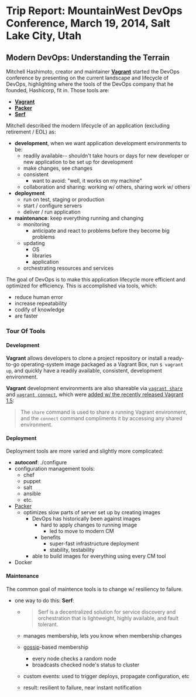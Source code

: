 # Trip Report: MountainWest DevOps Conference, March 19, 2014, Salt Lake City, Utah


## Modern DevOps: Understanding the Terrain

Mitchell Hashimoto, creator and maintainer [**Vagrant**](http://vagrantup.com) started the DevOps conference by presenting on the current landscape and lifecycle of DevOps, highlighting where the tools of the DevOps company that he founded, Hashicorp, fit in. Those tools are:

- [**Vagrant**](http://vagrantup.com)
- [**Packer**](http://www.packer.io/)
- [**Serf**](http://www.serfdom.io/)

Mitchell described the modern lifecycle of an application (excluding retirement / EOL) as:

- **development**, when we want application development environments to be:
  - readily available-- shouldn't take hours or days for new developer or new application to be set up for development
  - make changes, see changes
  - consistent
    - want to avoid: "well, it works on my machine"
  - collaboration and sharing: working w/ others, sharing work w/ others
- **deployment**
  - run on test, staging or production
  - start / configure servers
  - deliver / run application
- **maintenance**: keep everything running and changing
  - monitoring
    - anticipate and react to problems before they become big problems
  - updating
    - OS
    - libraries
    - application
  - orchestrating resources and services

The goal of DevOps is to make this application lifecycle more efficient and optimized for efficiency. This is accomplished via tools, which:

- reduce human error
- increase repeatability
- codify of knowledge
- are faster

### Tour Of Tools

#### Development

**Vagrant** allows developers to clone a project repository or install a ready-to-go operating-system image packaged as a Vagrant Box, run `$ vagrant up`, and quickly have a readily available, consistent, development environment.

**Vagrant** development environments are also shareable via [`vagrant share`](http://docs.vagrantup.com/v2/share/index.html) and [`vagrant connect`](http://docs.vagrantup.com/v2/share/connect.html), which were [added w/ the recently released Vagrant 1.5](http://www.vagrantup.com/blog/feature-preview-vagrant-1-5-share.html):

> The `share` command is used to share a running Vagrant environment, and the `connect` command compliments it by accessing any shared environment. 

#### Deployment

Deployment tools are more varied and slightly more complicated:

- **autoconf**: ./configure
- configuration management tools:
  - chef
  - puppet
  - salt
  - ansible
  - etc.
- [Packer](http://packer.io)
  - optimizes slow parts of server set up by creating images
    - DevOps has historically been against images
      - hard to apply changes to running image
        - led to move to modern CM
      - benefits
        - super-fast infrastructure deployment
        - stability, testability
    - able to build images for everything using every CM tool
- Docker

#### Maintenance

The common goal of maintence tools is to change w/ resiliency to failure.

- one way to do this: **Serf**:
  - > Serf is a decentralized solution for service discovery and orchestration that is lightweight, highly available, and fault tolerant.

  - manages membership, lets you know when membership changes
  - [gossip](http://www.serfdom.io/docs/internals/gossip.html)-based membership
    - every node checks a random node
    - broadcasts checked node's status to cluster
  - custom events: used to trigger deploys, propagate configuration, etc
  - result: resilient to failure, near instant notification

